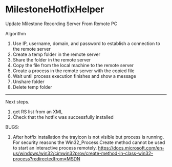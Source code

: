 # MilestoneHotfixHelper
Update Milestone Recording Server From Remote PC 

Algorithm 

1) Use IP, username, domain, and password to establish a connection to the remote server 
2) Create a temp folder in the remote server 
3) Share the folder in the remote server 
4) Copy the file from the local machine to the remote server 
6) Create a process in the remote server with the copied file 
7) Wait until process execution finishes and show a message 
8) Unshare folder
9) Delete temp folder
-----------------------------------------------------------------------------------------

Next steps.

1) get RS list from an XML
2) Check that the hotfix was successfully installed

BUGS: 
1) After hotfix installation the trayicon is not visible but process is running.  
For security reasons the Win32_Process.Create method cannot be used to start an interactive process remotely. 
https://docs.microsoft.com/en-us/windows/win32/cimwin32prov/create-method-in-class-win32-process?redirectedfrom=MSDN




